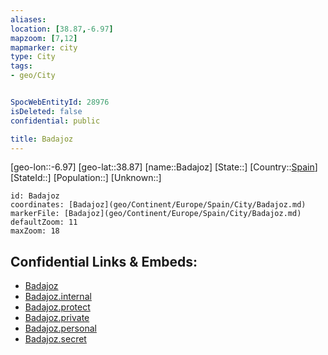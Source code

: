 ```yaml
---
aliases: 
location: [38.87,-6.97]
mapzoom: [7,12] 
mapmarker: city 
type: City
tags:
- geo/City


SpocWebEntityId: 28976
isDeleted: false
confidential: public

title: Badajoz
---
```

[geo-lon::-6.97]
[geo-lat::38.87]
[name::Badajoz]
[State::]
[Country::[Spain](geo/Continent/Europe/Spain.md)]
[StateId::]
[Population::]
[Unknown::]


```leaflet
id: Badajoz
coordinates: [Badajoz](geo/Continent/Europe/Spain/City/Badajoz.md)
markerFile: [Badajoz](geo/Continent/Europe/Spain/City/Badajoz.md)
defaultZoom: 11 
maxZoom: 18
```


## Confidential Links & Embeds: 
- [Badajoz](../../../../../../_public/geo/Continent/Europe/Spain/City/Badajoz.md) 
- [Badajoz.internal](../../../../../../_internal/geo/Continent/Europe/Spain/City/Badajoz.internal.md) 
- [Badajoz.protect](../../../../../../_protect/geo/Continent/Europe/Spain/City/Badajoz.protect.md) 
- [Badajoz.private](../../../../../../_private/geo/Continent/Europe/Spain/City/Badajoz.private.md) 
- [Badajoz.personal](../../../../../../_personal/geo/Continent/Europe/Spain/City/Badajoz.personal.md) 
- [Badajoz.secret](../../../../../../_secret/geo/Continent/Europe/Spain/City/Badajoz.secret.md) 
